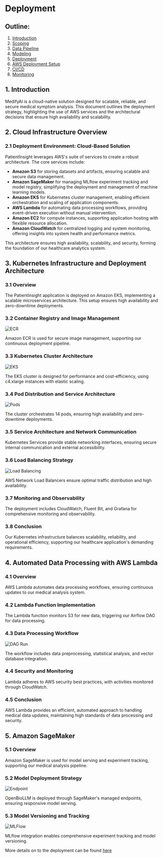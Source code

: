 # Deployment

## Outline:

1. [Introduction](introduction.md)
2. [Scoping](scoping.md)
3. [Data Pipeline](data_pipeline.md)
4. [Modeling](modelling.md)
5. [Deployment](deployment.md)
6. [AWS Deployment Setup](aws_deployment_setup.md)
7. [CI/CD](cicd.md)
8. [Monitoring](monitoring.md)

## 1. Introduction
MedifyAI is a cloud-native solution designed for scalable, reliable, and secure medical symptom analysis. This document outlines the deployment strategy, highlighting the use of AWS services and the architectural decisions that ensure high availability and scalability.

## 2. Cloud Infrastructure Overview

### 2.1 Deployment Environment: Cloud-Based Solution
PatientInsight leverages AWS's suite of services to create a robust architecture. The core services include:

- **Amazon S3** for storing datasets and artifacts, ensuring scalable and secure data management.
- **Amazon SageMaker** for managing MLflow experiment tracking and model registry, simplifying the deployment and management of machine learning models.
- **Amazon EKS** for Kubernetes cluster management, enabling efficient orchestration and scaling of application components.
- **AWS Lambda** for automating data processing workflows, providing event-driven execution without manual intervention.
- **Amazon EC2** for compute instances, supporting application hosting with flexible resource allocation.
- **Amazon CloudWatch** for centralized logging and system monitoring, offering insights into system health and performance metrics.

This architecture ensures high availability, scalability, and security, forming the foundation of our healthcare analytics system.

## 3. Kubernetes Infrastructure and Deployment Architecture

### 3.1 Overview
The PatientInsight application is deployed on Amazon EKS, implementing a scalable microservices architecture. This setup ensures high availability and zero-downtime deployments.

### 3.2 Container Registry and Image Management

![ECR](images/2.png)

Amazon ECR is used for secure image management, supporting our continuous deployment pipeline.

### 3.3 Kubernetes Cluster Architecture

![EKS](images/3.png)

The EKS cluster is designed for performance and cost-efficiency, using c4.xlarge instances with elastic scaling.

### 3.4 Pod Distribution and Service Architecture

![Pods](images/4.png)

The cluster orchestrates 14 pods, ensuring high availability and zero-downtime deployments.

### 3.5 Service Architecture and Network Communication

Kubernetes Services provide stable networking interfaces, ensuring secure internal communication and external accessibility.

### 3.6 Load Balancing Strategy

![Load Balancing](images/5.png)

AWS Network Load Balancers ensure optimal traffic distribution and high availability.

### 3.7 Monitoring and Observability
The deployment includes CloudWatch, Fluent Bit, and Grafana for comprehensive monitoring and observability.

### 3.8 Conclusion
Our Kubernetes infrastructure balances scalability, reliability, and operational efficiency, supporting our healthcare application's demanding requirements.

## 4. Automated Data Processing with AWS Lambda

### 4.1 Overview
AWS Lambda automates data processing workflows, ensuring continuous updates to our medical analysis system.

### 4.2 Lambda Function Implementation
The Lambda function monitors S3 for new data, triggering our Airflow DAG for data processing.

### 4.3 Data Processing Workflow

![DAG Run](images/6.png)

The workflow includes data preprocessing, statistical analysis, and vector database integration.

### 4.4 Security and Monitoring
Lambda adheres to AWS security best practices, with activities monitored through CloudWatch.

### 4.5 Conclusion
AWS Lambda provides an efficient, automated approach to handling medical data updates, maintaining high standards of data processing and security.

## 5. Amazon SageMaker

### 5.1 Overview
Amazon SageMaker is used for model serving and experiment tracking, supporting our medical analysis pipeline.

### 5.2 Model Deployment Strategy

![Endpoint](images/7.png)

OpenBioLLM is deployed through SageMaker's managed endpoints, ensuring responsive model serving.

### 5.3 Model Versioning and Tracking

![MLFlow](images/8.png)

MLflow integration enables comprehensive experiment tracking and model versioning.

More details on to the deployment can be found [here](https://github.com/deepaku23/MedifyAI/blob/main/docs/README.md)